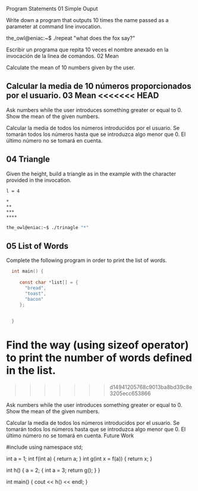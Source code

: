Program Statements
01 Simple Ouput

Write down a program that outputs 10 times the name passed as a parameter at command line invocation.

the_owl@eniac:~$ ./repeat "what does the fox say?"

Escribir un programa que repita 10 veces el nombre anexado en la invocación de la linea de comandos.
02 Mean

Calculate the mean of 10 numbers given by the user.

Calcular la media de 10 números proporcionados por el usuario.
03 Mean
<<<<<<< HEAD
-------

Ask numbers while the user introduces something greater or equal to 0.
Show the mean of the given numbers.

Calcular la media de todos los números introducidos por el usuario.
Se tomarán todos los números hasta que se introduzca algo menor que 0. 
El último número no se tomará en cuenta.

04 Triangle
-----------

Given the height, build a triangle as in the example with the character provided in the invocation.

    l = 4
    
    *
    **
    ***
    ****

```bash
the_owl@eniac:~$ ./trinagle "*"
```

05 List of Words
----------------

Complete the following program in order to print the list of words.

```c
  int main() {
  
     const char *list[] = {
       "bread", 
       "toast",
       "bacon"
     };
     
  
  }
```

Find the way (using sizeof operator) to print the number of words defined in the list.
=======
>>>>>>> d14941205768c9013ba8bd39c8e3205ecc653866

Ask numbers while the user introduces something greater or equal to 0. Show the mean of the given numbers.

Calcular la media de todos los números introducidos por el usuario. Se tomarán todos los números hasta que se introduzca algo menor que 0. El último número no se tomará en cuenta.
Future Work

#include <iostream>
using namespace std;

int a = 1;
int f(int a) { return a; }
int g(int x = f(a)) { return x; }

int h() {
      a = 2;
        {
	        int a = 3;
		    return g();
		      }
}

int main() {
      cout << h() << endl;
}

